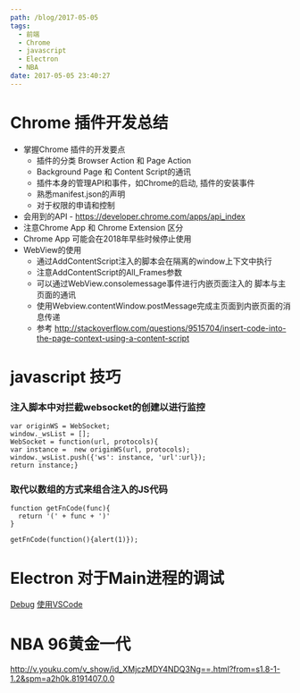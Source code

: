 ```yaml
---
path: /blog/2017-05-05
tags:
  - 前端
  - Chrome
  - javascript
  - Electron
  - NBA
date: 2017-05-05 23:40:27
---
```



Chrome 插件开发总结
===
- 掌握Chrome 插件的开发要点
  - 插件的分类 Browser Action 和 Page Action
  - Background Page 和 Content Script的通讯
  - 插件本身的管理API和事件，如Chrome的启动, 插件的安装事件
  - 熟悉manifest.json的声明
  - 对于权限的申请和控制
- 会用到的API - https://developer.chrome.com/apps/api_index
- 注意Chrome App 和 Chrome Extension 区分
- Chrome App 可能会在2018年早些时候停止使用
- WebView的使用
  - 通过AddContentScript注入的脚本会在隔离的window上下文中执行
  - 注意AddContentScript的All_Frames参数
  - 可以通过WebView.consolemessage事件进行内嵌页面注入的 脚本与主页面的通讯
  - 使用Webview.contentWindow.postMessage完成主页面到内嵌页面的消息传递
  - 参考 http://stackoverflow.com/questions/9515704/insert-code-into-the-page-context-using-a-content-script

javascript 技巧
===

### 注入脚本中对拦截websocket的创建以进行监控
```
var originWS = WebSocket;
window._wsList = [];
WebSocket = function(url, protocols){
var instance =  new originWS(url, protocols);
window._wsList.push({'ws': instance, 'url':url});
return instance;}
```

### 取代以数组的方式来组合注入的JS代码
```
function getFnCode(func){
  return '(' + func + ')'
}

getFnCode(function(){alert(1)});
```

Electron 对于Main进程的调试
===
[Debug](https://electron.atom.io/docs/tutorial/debugging-main-process/)
[使用VSCode](https://electron.atom.io/docs/tutorial/debugging-main-process-vscode/)

NBA 96黄金一代
===
http://v.youku.com/v_show/id_XMjczMDY4NDQ3Ng==.html?from=s1.8-1-1.2&spm=a2h0k.8191407.0.0
